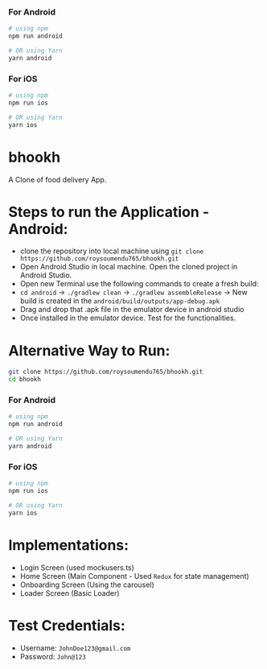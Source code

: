 

### For Android

```bash
# using npm
npm run android

# OR using Yarn
yarn android
```

### For iOS

```bash
# using npm
npm run ios

# OR using Yarn
yarn ios
```

# bhookh
A Clone of food delivery App.

# Steps to run the Application - Android:
- clone the repository into local machine using `git clone https://github.com/roysoumendu765/bhookh.git`
- Open Android Studio in local machine. Open the cloned project in Android Studio.
- Open new Terminal use the following commands to create a fresh build:
- `cd android` -> `./gradlew clean` -> `./gradlew assembleRelease` -> New build is created in the `android/build/outputs/app-debug.apk`
- Drag and drop that .apk file in the emulator device in android studio
- Once installed in the emulator device. Test for the functionalities.

# Alternative Way to Run:
```bash
git clone https://github.com/roysoumendu765/bhookh.git
cd bhookh
```

### For Android

```bash
# using npm
npm run android

# OR using Yarn
yarn android
```

### For iOS

```bash
# using npm
npm run ios

# OR using Yarn
yarn ios
```

# Implementations:
- Login Screen (used mockusers.ts)
- Home Screen (Main Component - Used `Redux` for state management)
- Onboarding Screen (Using the carousel)
- Loader Screen (Basic Loader)

# Test Credentials:
- Username: `JohnDoe123@gmail.com`
- Password: `John@123`
